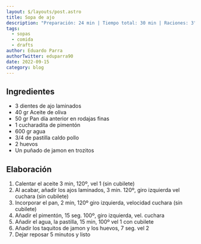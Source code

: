 ```yaml
---
layout: $/layouts/post.astro
title: Sopa de ajo
description: "Preparación: 24 min | Tiempo total: 30 min | Raciones: 3"
tags:
  - sopas
  - comida
  - drafts
author: Eduardo Parra
authorTwitter: eduparra90
date: 2022-09-15
category: blog
---
```

## Ingredientes

* 3 dientes de ajo laminados
* 40 gr Aceite de oliva
* 50 gr Pan día anterior en rodajas finas
* 1 cucharadita de pimentón
* 600 gr agua
* 3/4 de pastilla caldo pollo
* 2 huevos
* Un puñado de jamon en trozitos

## Elaboración

1. Calentar el aceite 3 min, 120º, vel 1 (sin cubilete)
2. Al acabar, añadir los ajos laminados, 3 min. 120º, giro izquierda vel cuchara (sin cubilete)
3. Incorporar el pan, 2 min, 120º giro izquierda, velocidad cuchara (sin cubilete)
4. Añadir el pimentón, 15 seg. 100º,  giro izquierda, vel. cuchara
5. Añadir el agua, la pastilla, 15 min, 100º vel 1 con cubilete
6. Añadir los taquitos de jamon y los huevos, 7 seg. vel 2
7. Dejar reposar 5 minutos y listo